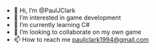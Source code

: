 - 👋 Hi, I’m @PaulJClark
- 👀 I’m interested in game development
- 🌱 I’m currently learning C#
- 💞️ I’m looking to collaborate on my own game
- 📫 How to reach me pauljclark1994@gmail.com
<!---
PaulJClark/PaulJClark is a ✨ special ✨ repository because its `README.md` (this file) appears on your GitHub profile.
You can click the Preview link to take a look at your changes.
--->

